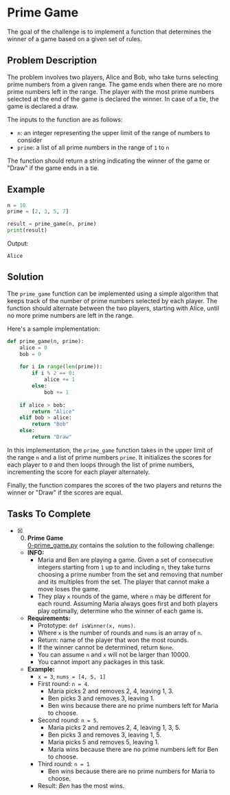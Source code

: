 # Prime Game

The goal of the challenge is to implement a function that determines the winner of a game based on a given set of rules.

## Problem Description

The problem involves two players, Alice and Bob, who take turns selecting prime numbers from a given range. The game ends when there are no more prime numbers left in the range. The player with the most prime numbers selected at the end of the game is declared the winner. In case of a tie, the game is declared a draw.

The inputs to the function are as follows:

* `n`: an integer representing the upper limit of the range of numbers to consider
* `prime`: a list of all prime numbers in the range of `1` to `n`

The function should return a string indicating the winner of the game or "Draw" if the game ends in a tie.

## Example

```python
n = 10
prime = [2, 3, 5, 7]

result = prime_game(n, prime)
print(result)
```

Output:

```
Alice
```

## Solution

The `prime_game` function can be implemented using a simple algorithm that keeps track of the number of prime numbers selected by each player. The function should alternate between the two players, starting with Alice, until no more prime numbers are left in the range.

Here's a sample implementation:

```python
def prime_game(n, prime):
    alice = 0
    bob = 0
    
    for i in range(len(prime)):
        if i % 2 == 0:
            alice += 1
        else:
            bob += 1
    
    if alice > bob:
        return "Alice"
    elif bob > alice:
        return "Bob"
    else:
        return "Draw"
```

In this implementation, the `prime_game` function takes in the upper limit of the range `n` and a list of prime numbers `prime`. It initializes the scores for each player to `0` and then loops through the list of prime numbers, incrementing the score for each player alternately.

Finally, the function compares the scores of the two players and returns the winner or "Draw" if the scores are equal.


## Tasks To Complete

+ [x] 0. **Prime Game**<br/>[0-prime_game.py](0-prime_game.py) contains the solution to the following challenge:
  + **INFO:**
    + Maria and Ben are playing a game. Given a set of consecutive integers starting from `1` up to and including `n`, they take turns choosing a prime number from the set and removing that number and its multiples from the set. The player that cannot make a move loses the game.
    + They play `x` rounds of the game, where `n` may be different for each round. Assuming Maria always goes first and both players play optimally, determine who the winner of each game is.
  + **Requirements:**
    + Prototype: `def isWinner(x, nums)`.
    + Where `x` is the number of rounds and `nums` is an array of `n`.
    + Return: name of the player that won the most rounds.
    + If the winner cannot be determined, return `None`.
    + You can assume `n` and `x` will not be larger than 10000.
    + You cannot import any packages in this task.
  + **Example:**
    + `x = 3`, `nums = [4, 5, 1]`
    + First round: `n = 4`.
      + Maria picks 2 and removes 2, 4, leaving 1, 3.
      + Ben picks 3 and removes 3, leaving 1.
      + Ben wins because there are no prime numbers left for Maria to choose.
    + Second round: `n = 5`.
      + Maria picks 2 and removes 2, 4, leaving 1, 3, 5.
      + Ben picks 3 and removes 3, leaving 1, 5.
      + Maria picks 5 and removes 5, leaving 1.
      + Maria wins because there are no prime numbers left for Ben to choose.
    + Third round: `n = 1`
      + Ben wins because there are no prime numbers for Maria to choose.
    + Result: *Ben* has the most wins.

